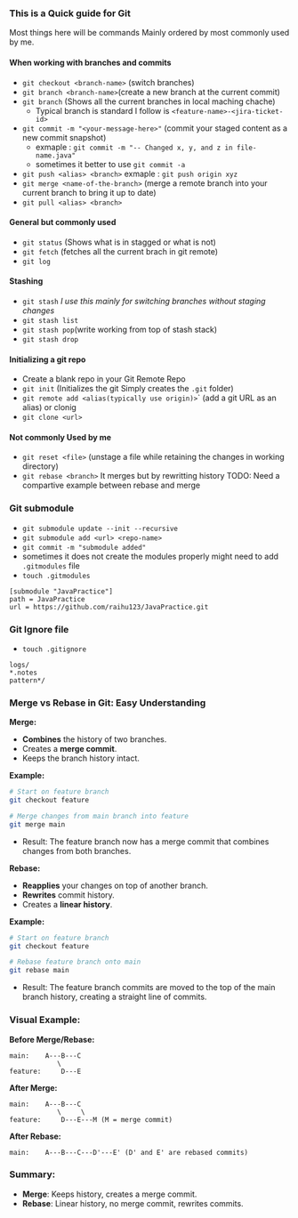 ### This is a Quick guide for Git

Most things here will be commands Mainly ordered by most commonly used by me. 

#### When working with branches and commits
- `git checkout <branch-name>` (switch branches)
- `git branch <branch-name>`(create a new branch at the current commit)
- `git branch` (Shows all the current branches in local maching chache)
  - Typical branch is standard I follow is `<feature-name>-<jira-ticket-id>`
- `git commit -m "<your-message-here>"` (commit your staged content as a new commit snapshot)
  - exmaple : `git commit -m "-- Changed x, y, and z in file-name.java"`
  - sometimes it better to use `git commit -a`
- `git push <alias> <branch>` exmaple : `git push origin xyz`
- `git merge <name-of-the-branch>` (merge a remote branch into your current branch to bring it up to date)
- `git pull <alias> <branch>`

#### General but commonly used
- `git status` (Shows what is in stagged or what is not)
- `git fetch` (fetches all the current brach in git remote)
- `git log`

#### Stashing
- `git stash` *I use this mainly for switching branches without staging changes*
- `git stash list`
- `git stash pop`(write working from top of stash stack)
- `git stash drop`

#### Initializing a git repo
- Create a blank repo in your Git Remote Repo
- `git init` (Initializes the git Simply creates the `.git` folder)
- `git remote add <alias(typically use origin)>`<url>` (add a git URL as an alias)
or clonig
-  `git clone <url>`

#### Not commonly Used by me
- `git reset <file>` (unstage a file while retaining the changes in working directory)
- `git rebase <branch>` It merges but by rewritting history TODO: Need a compartive example between rebase and merge

### Git submodule
- `git submodule update --init --recursive`
- `git submodule add <url> <repo-name>`
- `git commit -m "submodule added"`
- sometimes it does not create the modules properly might need to add `.gitmodules` file
- `touch .gitmodules`
 ```text
[submodule "JavaPractice"]
path = JavaPractice
url = https://github.com/raihu123/JavaPractice.git
```

### Git Ignore file
- `touch .gitignore`
```cli
logs/
*.notes
pattern*/
```

 ### Merge vs Rebase in Git: Easy Understanding

**Merge:**
- **Combines** the history of two branches.
- Creates a **merge commit**.
- Keeps the branch history intact.

**Example:**
```sh
# Start on feature branch
git checkout feature

# Merge changes from main branch into feature
git merge main
```
- Result: The feature branch now has a merge commit that combines changes from both branches.

**Rebase:**
- **Reapplies** your changes on top of another branch.
- **Rewrites** commit history.
- Creates a **linear history**.

**Example:**
```sh
# Start on feature branch
git checkout feature

# Rebase feature branch onto main
git rebase main
```
- Result: The feature branch commits are moved to the top of the main branch history, creating a straight line of commits.

### Visual Example:
**Before Merge/Rebase:**
```
main:    A---B---C
            \
feature:     D---E
```

**After Merge:**
```
main:    A---B---C
            \     \
feature:     D---E---M (M = merge commit)
```

**After Rebase:**
```
main:    A---B---C---D'---E' (D' and E' are rebased commits)
```

### Summary:
- **Merge**: Keeps history, creates a merge commit.
- **Rebase**: Linear history, no merge commit, rewrites commits.

